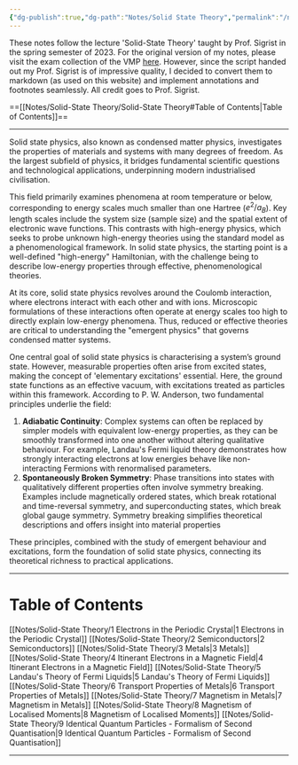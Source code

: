 ```yaml
---
{"dg-publish":true,"dg-path":"Notes/Solid State Theory","permalink":"/notes/solid-state-theory/","dgShowBacklinks":"false","dgShowLocalGraph":true,"dgShowInlineTitle":true,"dgShowToc":"false","updated":"2025-05-30T15:25:33.366+02:00"}
---
```


These notes follow the lecture 'Solid-State Theory' taught by Prof. Sigrist in the spring semester of 2023. For the original version of my notes, please visit the exam collection of the VMP [here](https://exams.vmp.ethz.ch/user/mkoeberlin/document/notes2023). However, since the script handed out my Prof. Sigrist is of impressive quality, I decided to convert them to markdown (as used on this website) and implement annotations and footnotes seamlessly. All credit goes to Prof. Sigrist.

==[[Notes/Solid-State Theory/Solid-State Theory#Table of Contents\|Table of Contents]]==

---
Solid state physics, also known as condensed matter physics, investigates the properties of materials and systems with many degrees of freedom. As the largest subfield of physics, it bridges fundamental scientific questions and technological applications, underpinning modern industrialised civilisation.

This field primarily examines phenomena at room temperature or below, corresponding to energy scales much smaller than one Hartree ($e^2 / a_B$). Key length scales include the system size (sample size) and the spatial extent of electronic wave functions. This contrasts with high-energy physics, which seeks to probe unknown high-energy theories using the standard model as a phenomenological framework. In solid state physics, the starting point is a well-defined "high-energy" Hamiltonian, with the challenge being to describe low-energy properties through effective, phenomenological theories.

At its core, solid state physics revolves around the Coulomb interaction, where electrons interact with each other and with ions. Microscopic formulations of these interactions often operate at energy scales too high to directly explain low-energy phenomena. Thus, reduced or effective theories are critical to understanding the "emergent physics" that governs condensed matter systems.

One central goal of solid state physics is characterising a system’s ground state. However, measurable properties often arise from excited states, making the concept of 'elementary excitations' essential. Here, the ground state functions as an effective vacuum, with excitations treated as particles within this framework. According to P. W. Anderson, two fundamental principles underlie the field:
1. **Adiabatic Continuity**: Complex systems can often be replaced by simpler models with equivalent low-energy properties, as they can be smoothly transformed into one another without altering qualitative behaviour. For example, Landau's Fermi liquid theory demonstrates how strongly interacting electrons at low energies behave like non-interacting Fermions with renormalised parameters.
2. **Spontaneously Broken Symmetry**: Phase transitions into states with qualitatively different properties often involve symmetry breaking. Examples include magnetically ordered states, which break rotational and time-reversal symmetry, and superconducting states, which break global gauge symmetry. Symmetry breaking simplifies theoretical descriptions and offers insight into material properties

These principles, combined with the study of emergent behaviour and excitations, form the foundation of solid state physics, connecting its theoretical richness to practical applications.

---
# Table of Contents

[[Notes/Solid-State Theory/1 Electrons in the Periodic Crystal\|1 Electrons in the Periodic Crystal]]
[[Notes/Solid-State Theory/2 Semiconductors\|2 Semiconductors]]
[[Notes/Solid-State Theory/3 Metals\|3 Metals]]
[[Notes/Solid-State Theory/4 Itinerant Electrons in a Magnetic Field\|4 Itinerant Electrons in a Magnetic Field]]
[[Notes/Solid-State Theory/5 Landau's Theory of Fermi Liquids\|5 Landau's Theory of Fermi Liquids]]
[[Notes/Solid-State Theory/6 Transport Properties of Metals\|6 Transport Properties of Metals]]
[[Notes/Solid-State Theory/7 Magnetism in Metals\|7 Magnetism in Metals]]
[[Notes/Solid-State Theory/8 Magnetism of Localised Moments\|8 Magnetism of Localised Moments]]
[[Notes/Solid-State Theory/9 Identical Quantum Particles - Formalism of Second Quantisation\|9 Identical Quantum Particles - Formalism of Second Quantisation]]

---